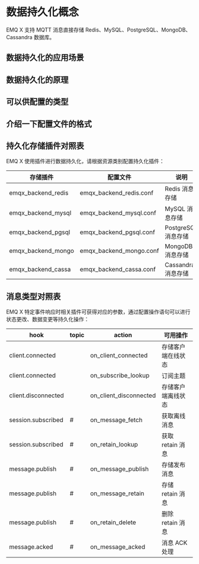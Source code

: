 # 数据持久化概念

EMQ X 支持 MQTT 消息直接存储 Redis、MySQL、PostgreSQL、MongoDB、Cassandra 数据库。


## 数据持久化的应用场景


## 数据持久化的原理


## 可以供配置的类型


## 介绍一下配置文件的格式


## 持久化存储插件对照表

EMQ X 使用插件进行数据持久化，请根据资源类别配置持久化插件：


| 存储插件           | 配置文件                | 说明                |
| ------------------ | ----------------------- | ------------------- |
| emqx_backend_redis | emqx_backend_redis.conf | Redis 消息存储      |
| emqx_backend_mysql | emqx_backend_mysql.conf | MySQL 消息存储      |
| emqx_backend_pgsql | emqx_backend_pgsql.conf | PostgreSQL 消息存储 |
| emqx_backend_mongo | emqx_backend_mongo.conf | MongoDB 消息存储    |
| emqx_backend_cassa | emqx_backend_cassa.conf | Cassandra 消息存储  |



## 消息类型对照表

EMQ X 特定事件响应时相关插件可获得对应的参数，通过配置操作语句可以进行状态更改、数据变更等持久化操作：


| hook                | topic | action                 | 可用操作           |
| ------------------- | ----- | ---------------------- | ------------------ |
| client.connected    |       | on_client_connected    | 存储客户端在线状态 |
| client.connected    |       | on_subscribe_lookup    | 订阅主题           |
| client.disconnected |       | on_client_disconnected | 存储客户端离线状态 |
| session.subscribed  | #     | on_message_fetch       | 获取离线消息       |
| session.subscribed  | #     | on_retain_lookup       | 获取 retain 消息    |
| message.publish     | #     | on_message_publish     | 存储发布消息       |
| message.publish     | #     | on_message_retain      | 存储 retain 消息   |
| message.publish     | #     | on_retain_delete       | 删除 retain 消息   |
| message.acked       | #     | on_message_acked       | 消息 ACK 处理        |
